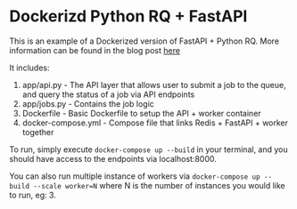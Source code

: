 # Dockerizd Python RQ + FastAPI 

This is an example of a Dockerized version of FastAPI + Python RQ. More information can be found in the blog post [here](https://blog.devgenius.io/efficient-background-job-processing-with-docker-python-fastapi-and-redis-queue-with-an-example-8eb0c6188981)

It includes:
1. app/api.py - The API layer that allows user to submit a job to the queue, and query the status of a job via API endpoints
2. app/jobs.py - Contains the job logic
3. Dockerfile - Basic Dockerfile to setup the API + worker container
4. docker-compose.yml - Compose file that links Redis + FastAPI + worker together


To run, simply execute `docker-compose up --build` in your terminal, and you should have access to the endpoints via localhost:8000.

You can also run multiple instance of workers via `docker-compose up --build --scale worker=N` where N is the number of instances you would like to run, eg: 3. 